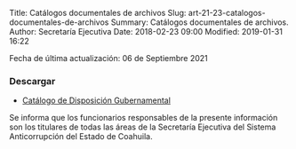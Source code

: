 Title: Catálogos documentales de archivos
Slug: art-21-23-catalogos-documentales-de-archivos
Summary: Catálogos documentales de archivos.
Author: Secretaría Ejecutiva
Date: 2018-02-23 09:00
Modified: 2019-01-31 16:22


Fecha de última actualización: 06 de Septiembre 2021


### Descargar

* [Catálogo de Disposición Gubernamental](catalogo-de-disposicion-gubernamental.xlsx)

Se informa que los funcionarios responsables de la presente información son los titulares de todas las áreas de la Secretaría Ejecutiva del Sistema Anticorrupción del Estado de Coahuila.
